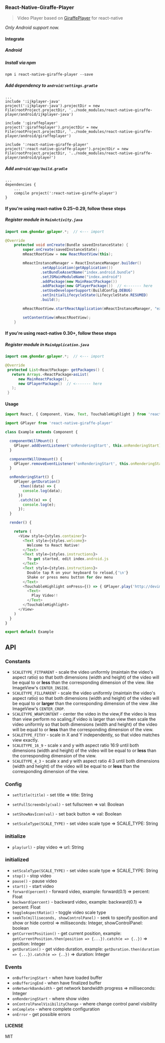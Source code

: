 ### React-Native-Giraffe-Player

> Video Player based on [GiraffePlayer](https://github.com/tcking/GiraffePlayer) for react-native

*Only Android support now.*

#### Integrate

##### Android

##### Install via npm
`npm i react-native-giraffe-player --save`

##### Add dependency to `android/settings.gradle`
```
...
include ':ijkplayer-java'
project(':ijkplayer-java').projectDir = new File(rootProject.projectDir, '../node_modules/react-native-giraffe-player/android/ijkplayer-java')

include ':giraffeplayer'
project(':giraffeplayer').projectDir = new File(rootProject.projectDir, '../node_modules/react-native-giraffe-player/android/giraffeplayer')

include ':react-native-giraffe-player'
project(':react-native-giraffe-player').projectDir = new File(rootProject.projectDir, '../node_modules/react-native-giraffe-player/android/player')
```

##### Add `android/app/build.gradle`
```
...
dependencies {
    ...
    compile project(':react-native-giraffe-player')
}
```

#### If you're using react-native 0.25~0.29, follow these steps

##### Register module in `MainActivity.java`
```Java
import com.ghondar.gplayer.*;  // <--- import

@Override
    protected void onCreate(Bundle savedInstanceState) {
        super.onCreate(savedInstanceState);
        mReactRootView = new ReactRootView(this);

        mReactInstanceManager = ReactInstanceManager.builder()
                .setApplication(getApplication())
                .setBundleAssetName("index.android.bundle")
                .setJSMainModuleName("index.android")
                .addPackage(new MainReactPackage())
                .addPackage(new GPlayerPackage())  // <------- here
                .setUseDeveloperSupport(BuildConfig.DEBUG)
                .setInitialLifecycleState(LifecycleState.RESUMED)
                .build();

        mReactRootView.startReactApplication(mReactInstanceManager, "example", null);

        setContentView(mReactRootView);
    }
```

#### If you're using react-native 0.30+, follow these steps

##### Register module in `MainApplication.java`
```Java
import com.ghondar.gplayer.*;  // <--- import

@Override
 protected List<ReactPackage> getPackages() {
   return Arrays.<ReactPackage>asList(
      new MainReactPackage(),
      new GPlayerPackage()  // <------- here
   );
 }
```

#### Usage

```Javascript
import React, { Component, View, Text, TouchableHighlight } from 'react-native'

import GPlayer from 'react-native-giraffe-player'

class Example extends Component {

  componentWillMount() {
    GPlayer.addEventListener('onRenderingStart', this.onRenderingStart);
  }

  componentWillUnmount() {
    GPlayer.removeEventListener('onRenderingStart', this.onRenderingStart);
  }

  onRenderingStart() {
    GPlayer.getDuration()
      .then((data) => {
        console.log(data);
      })
      .catch((e) => {
        console.log(e);
      });
  }

  render() {

    return (
      <View style={styles.container}>
        <Text style={styles.welcome}>
          Welcome to React Native!
        </Text>
        <Text style={styles.instructions}>
          To get started, edit index.android.js
        </Text>
        <Text style={styles.instructions}>
          Double tap R on your keyboard to reload,{'\n'}
          Shake or press menu button for dev menu
        </Text>
        <TouchableHighlight onPress={() => { GPlayer.play('http://devimages.apple.com/iphone/samples/bipbop/bipbopall.m3u8'); }}>
          <Text>
            Play Video!!
          </Text>
        </TouchableHighlight>
      </View>
    )
  }
}

export default Example

```

## API
### Constants
* `SCALETYPE_FITPARENT` - scale the video uniformly (maintain the video's aspect ratio) so that both dimensions (width and height) of the video will be equal to or **less** than the corresponding dimension of the view. like ImageView's `CENTER_INSIDE`.
* `SCALETYPE_FILLPARENT` - scale the video uniformly (maintain the video's aspect ratio) so that both dimensions (width and height) of the video will be equal to or **larger** than the corresponding dimension of the view .like ImageView's `CENTER_CROP`.
* `SCALETYPE_WRAPCONTENT` - center the video in the view,if the video is less than view perform no scaling,if video is larger than view then scale the video uniformly so that both dimensions (width and height) of the video will be equal to or **less** than the corresponding dimension of the view.
* `SCALETYPE_FITXY` - scale in X and Y independently, so that video matches view exactly.
* `SCALETYPE_16_9` - scale x and y with aspect ratio 16:9 until both dimensions (width and height) of the video will be equal to or **less** than the corresponding dimension of the view.
* `SCALETYPE_4_3` - scale x and y with aspect ratio 4:3 until both dimensions (width and height) of the video will be equal to or **less** than the corresponding dimension of the view.

### Config
* `setTitle(title)` - set title => title: String
* `setFullScreenOnly(val)` - set fullscreen => val: Boolean
* `setShowNavIcon(val)` - set back button => val: Boolean

* `setScaleType(SCALE_TYPE)` - set video scale type => SCALE_TYPE: String

### initialize
* `play(url)` - play video => url: String

### initialized
* `setScaleType(SCALE_TYPE)` - set video scale type => SCALE_TYPE: String
* `stop()` - stop video
* `pause()` - pause video
* `start()` - start video
* `forward(percent)` - forward video, example: forward(0.1) => percent: Float
* `backward(percent)` - backward video, example: backward(0.1) => percent: Float
* `toggleAspectRatio()` - toggle video scale type
* `seekTo(milliseconds, showControlPanel)` - seek to specify position and show or hide control => milliseconds: Integer, showControlPanel: boolean
* `getCurrentPosition()` - get current position, example: `getCurrentPosition.then(position => {...}).catch(e => {..})` => position: Integer
* `getDuration()` - get video duration, example: `getDuration.then(duration => {...}).catch(e => {..})` => duration: Integer

### Events
* `onBufferingStart` - when have loaded buffer
* `onBufferingEnd`  - when have finalized buffer
* `onNetworkBandwidth` - get network bandwidth progress => milliseconds: Integer
* `onRenderingStart` - where show video
* `onControlPanelVisibilityChange` - where change control panel visibility
* `onComplete` - where complete configuration
* `onError` - get possible errors

#### LICENSE
MIT
